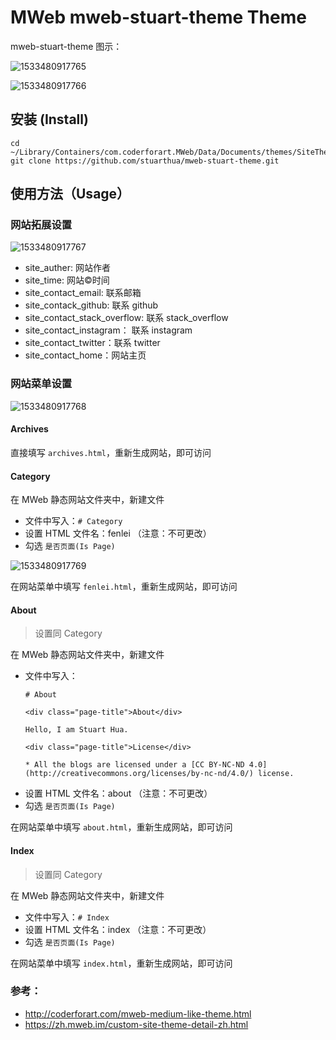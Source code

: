 # MWeb mweb-stuart-theme Theme

mweb-stuart-theme 图示：

![1533480917765](http://res.stuarthua.com/1533480917765.png)

![1533480917766](http://res.stuarthua.com/1533480917766.jpg)

## 安装 (Install)

```
cd ~/Library/Containers/com.coderforart.MWeb/Data/Documents/themes/SiteThemes
git clone https://github.com/stuarthua/mweb-stuart-theme.git
```

## 使用方法（Usage）

### 网站拓展设置

![1533480917767](http://res.stuarthua.com/1533480917767.png)

* site_auther: 网站作者
* site_time: 网站©时间
* site_contact_email: 联系邮箱
* site_contack_github: 联系 github
* site_contact_stack_overflow: 联系 stack_overflow
* site_contact_instagram： 联系 instagram
* site_contact_twitter：联系 twitter
* site_contact_home：网站主页

### 网站菜单设置

![1533480917768](http://res.stuarthua.com/1533480917768.png)


#### Archives

直接填写 `archives.html`，重新生成网站，即可访问

#### Category

在 MWeb 静态网站文件夹中，新建文件

* 文件中写入：`# Category`
* 设置 HTML 文件名：fenlei （注意：不可更改）
* 勾选 `是否页面(Is Page)`

![1533480917769](http://res.stuarthua.com/1533480917769.png)

在网站菜单中填写 `fenlei.html`，重新生成网站，即可访问

#### About

>设置同 Category

在 MWeb 静态网站文件夹中，新建文件

* 文件中写入：
  ```
  # About
  
  <div class="page-title">About</div>
  
  Hello, I am Stuart Hua.
  
  <div class="page-title">License</div>
  
  * All the blogs are licensed under a [CC BY-NC-ND 4.0]  (http://creativecommons.org/licenses/by-nc-nd/4.0/) license.
  ```
* 设置 HTML 文件名：about （注意：不可更改）
* 勾选 `是否页面(Is Page)`

在网站菜单中填写 `about.html`，重新生成网站，即可访问

#### Index

>设置同 Category

在 MWeb 静态网站文件夹中，新建文件

* 文件中写入：`# Index`
* 设置 HTML 文件名：index （注意：不可更改）
* 勾选 `是否页面(Is Page)`

在网站菜单中填写 `index.html`，重新生成网站，即可访问

### 参考：

* http://coderforart.com/mweb-medium-like-theme.html
* https://zh.mweb.im/custom-site-theme-detail-zh.html

